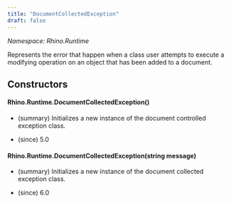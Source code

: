 ```yaml
---
title: "DocumentCollectedException"
draft: false
---
```


*Namespace: Rhino.Runtime*

   Represents the error that happen when a class user attempts to execute a modifying operation
   on an object that has been added to a document.
   
## Constructors
#### Rhino.Runtime.DocumentCollectedException()
- (summary) 
     Initializes a new instance of the document controlled exception class.
     
- (since) 5.0
#### Rhino.Runtime.DocumentCollectedException(string message)
- (summary) 
     Initializes a new instance of the document collected exception class.
     
- (since) 6.0
